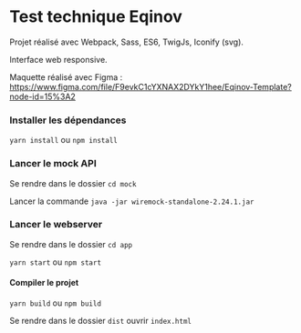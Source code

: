 # Test technique Eqinov

Projet réalisé avec Webpack, Sass, ES6, TwigJs, Iconify (svg).

Interface web responsive.

Maquette réalisé avec Figma : https://www.figma.com/file/F9evkC1cYXNAX2DYkY1hee/Eqinov-Template?node-id=15%3A2



### Installer les dépendances

`yarn install` ou `npm install`



### Lancer le mock API

Se rendre dans le dossier `cd mock`

Lancer la commande `java -jar wiremock-standalone-2.24.1.jar`



### Lancer le webserver

Se rendre dans le dossier `cd app`

`yarn start` ou `npm start`



#### Compiler le projet

`yarn build` ou `npm build`

Se rendre dans le dossier `dist` ouvrir `index.html`

